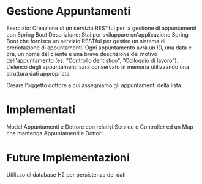 # Gestione Appuntamenti 

Esercizio: Creazione di un servizio RESTful per la gestione di appuntamenti con Spring Boot
Descrizione:
Stai per sviluppare un'applicazione Spring Boot che fornisca un servizio RESTful per gestire un sistema di prenotazione di appuntamenti. Ogni appuntamento avrà un ID, una data e ora, un nome del cliente e una breve descrizione del motivo dell'appuntamento (es. "Controllo dentistico", "Colloquio di lavoro"). L'elenco degli appuntamenti sarà conservato in memoria utilizzando una struttura dati appropriata.

Creare l’oggetto dottore a cui assegniamo gli appuntamenti della lista. 

# Implementati

Model Appuntamenti e Dottore con relativi Service e Controller ed un Map che mantenga Appuntamenti e Dottori

# Future Implementazioni

Utilizzo di database H2 per persistenza dei dati


